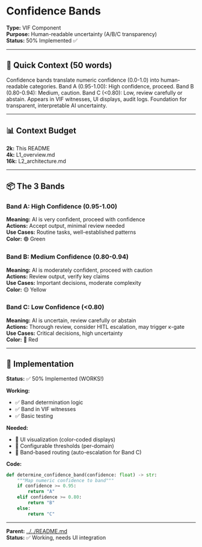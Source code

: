 # Confidence Bands

**Type:** VIF Component  
**Purpose:** Human-readable uncertainty (A/B/C transparency)  
**Status:** 50% Implemented ✅

---

## 🎯 **Quick Context (50 words)**

Confidence bands translate numeric confidence (0.0-1.0) into human-readable categories. Band A (0.95-1.00): High confidence, proceed. Band B (0.80-0.94): Medium, caution. Band C (<0.80): Low, review carefully or abstain. Appears in VIF witnesses, UI displays, audit logs. Foundation for transparent, interpretable AI uncertainty.

---

## 📊 **Context Budget**

**2k:** This README  
**4k:** L1_overview.md  
**16k:** L2_architecture.md

---

## 📦 **The 3 Bands**

### **Band A: High Confidence (0.95-1.00)**
**Meaning:** AI is very confident, proceed with confidence  
**Actions:** Accept output, minimal review needed  
**Use Cases:** Routine tasks, well-established patterns  
**Color:** 🟢 Green

### **Band B: Medium Confidence (0.80-0.94)**
**Meaning:** AI is moderately confident, proceed with caution  
**Actions:** Review output, verify key claims  
**Use Cases:** Important decisions, moderate complexity  
**Color:** 🟡 Yellow

### **Band C: Low Confidence (<0.80)**
**Meaning:** AI is uncertain, review carefully or abstain  
**Actions:** Thorough review, consider HITL escalation, may trigger κ-gate  
**Use Cases:** Critical decisions, high uncertainty  
**Color:** 🔴 Red

---

## 🔧 **Implementation**

**Status:** ✅ 50% Implemented (WORKS!)

**Working:**
- ✅ Band determination logic
- ✅ Band in VIF witnesses
- ✅ Basic testing

**Needed:**
- 🔄 UI visualization (color-coded displays)
- 🔄 Configurable thresholds (per-domain)
- 🔄 Band-based routing (auto-escalation for Band C)

**Code:**
```python
def determine_confidence_band(confidence: float) -> str:
    """Map numeric confidence to band"""
    if confidence >= 0.95:
        return "A"
    elif confidence >= 0.80:
        return "B"
    else:
        return "C"
```

---

**Parent:** [../../README.md](../../README.md)  
**Status:** ✅ Working, needs UI integration

